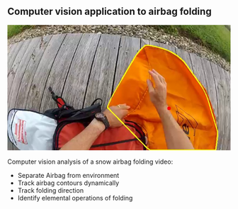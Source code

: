 ## Computer vision application to airbag folding
![alt text](https://github.com/AlexD1988/ComputerVisionAirbag/blob/main/OPERATION_1.jpeg?raw=true)

Computer vision analysis of a snow airbag folding video:
- Separate Airbag from environment
- Track airbag contours dynamically
- Track folding direction
- Identify elemental operations of folding
